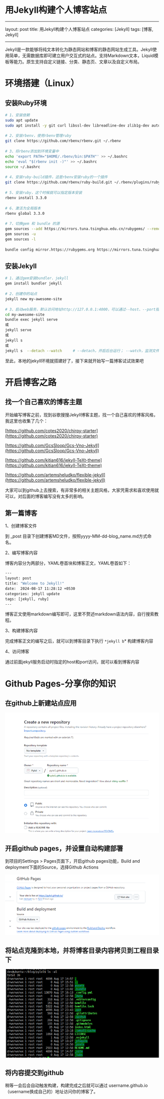 # 用Jekyll构建个人博客站点

---

layout: post
title: 用Jekyll构建个人博客站点
categories: [Jekyll]
tags: [博客, Jekyll]

---

Jekyll是一款能够将纯文本转化为静态网站和博客的静态网站生成工具。Jekyll使用简单，无需数据库即可建立用户交互式的站点。支持Markdown文本，Liquid模板等能力。原生支持自定义链接、分类、静态页、文章以及自定义布局。

# 环境搭建（Linux）

## 安装Ruby环境

```bash
# 1、安装依赖
sudo apt update
sudo apt install -y git curl libssl-dev libreadline-dev zlib1g-dev autoconf bison build-essential libyaml-dev libreadline-dev libncurses5-dev libffi-dev libgdbm6 libgdbm-dev libdb-dev

# 2、安装rbenv，使用rbenv管理ruby
git clone https://github.com/rbenv/rbenv.git ~/.rbenv

# 3、将rbenv添加到环境变量中
echo 'export PATH="$HOME/.rbenv/bin:$PATH"' >> ~/.bashrc
echo 'eval "$(rbenv init -)"' >> ~/.bashrc
source ~/.bashrc

# 4、安装ruby-build插件，这是rbenv安装ruby的一个插件
git clone https://github.com/rbenv/ruby-build.git ~/.rbenv/plugins/ruby-build

# 5、安装ruby，这个时候就可以指定版本安装
rbenv install 3.3.0

# 6、激活为全局版本
rbenv global 3.3.0

# 7、切换gem 和 bundle 的源
gem sources --add https://mirrors.tuna.tsinghua.edu.cn/rubygems/ --remove https://rubygems.org/
gem sources -u
gem sources -l

bundle config mirror.https://rubygems.org https://mirrors.tuna.tsinghua.edu.cn/rubygems

```

## 安装Jekyll

```bash
# 1、通过gem安装bundler、jekyll
gem install bundler jekyll

# 2、创建你的站点
jekyll new my-awesome-site

# 3、启动web服务，默认访问地址http://127.0.0.1:4000，可以通过--host、--port指定地址和端口
cd my-awesome-site
bundle exec jekyll serve
或
jekyll serve
或
jekyll s
或
jekyll s  --detach --watch     # --detach，开启后台运行； --watch，监测文件变动
```

至此，本地的jekyll环境就搭建好了，接下来就开始写一篇博客试试效果吧

# 开启博客之路

## 找一个自己喜欢的博客主题

开始编写博客之前，现到谷歌搜搜Jekyll博客主题，找一个自己喜欢的博客风格，我这里也收集了几个：

[https://github.com/cotes2020/chirpy-starter](https://github.com/cotes2020/chirpy-starter)

[https://github.com/GcsSloop/Gcs-Vno-Jekyll](https://github.com/GcsSloop/Gcs-Vno-Jekyll)

[https://github.com/kitian616/jekyll-TeXt-theme](https://github.com/kitian616/jekyll-TeXt-theme)

[https://github.com/artemsheludko/flexible-jekyll](https://github.com/artemsheludko/flexible-jekyll)

大家可以到github上去搜索，有非常多的相关主题风格，大家凭需求和喜欢使用就可以，对后面的博客编写没有太多的影响。

## 第一篇博客

1、创建博客文件

到 _post 目录下创建博客MD文件，按照yyyy-MM-dd-blog_name.md方式命名。

2、编写博客内容

博客内容分为两部分，YAML卷首块和博客正文，YAML卷首如下：

```bash
---
layout: post
title: "Welcome to Jekyll!"
date:  2024-08-17 11:28:12 +0530
categories: jekyll update
tags: [jekyll, ruby]
---
```

博客正文使用markdown编写即可，这里不赘述markdown语法内容，自行搜索教程。

3、构建博客内容

完成博客正文的编写之后，就可以到博客目录下执行 `*jekyll b`* 构建博客内容

4、访问博客

通过前面jekyll服务启动时指定的host和port访问，就可以看到博客内容

# Github Pages-分享你的知识

## 在github上新建站点应用

![image.png](https://raw.githubusercontent.com/Pylol/pylol.github.io/main/_images/2024-08-18-用户Jekyll构建个人博客站点/image.png)

## 开启github pages，并设置自动构建部署

到项目的Settings > Pages页面下，开启github pages功能，Build and deployment下面的Source，选择Github Actions

![image.png](https://raw.githubusercontent.com/Pylol/pylol.github.io/main/_images/2024-08-18-用户Jekyll构建个人博客站点/image%201.png)

## 将站点克隆到本地，并将博客目录内容拷贝到工程目录下

![image.png](https://raw.githubusercontent.com/Pylol/pylol.github.io/main/_images/2024-08-18-用户Jekyll构建个人博客站点/image%202.png)

## 将内容提交到github

稍等一会后会自动触发构建，构建完成之后就可以通过 username.github.io （username换成自己的）地址访问你的博客了。